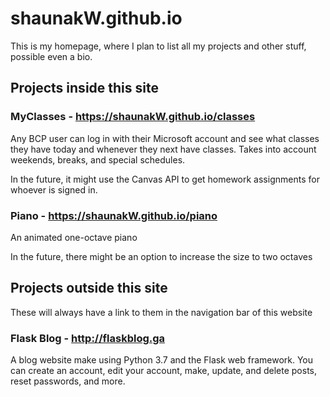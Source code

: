 # shaunakW.github.io
This is my homepage, where I plan to list all my projects and other stuff, possible even a bio.

## Projects inside this site

### MyClasses - https://shaunakW.github.io/classes
Any BCP user can log in with their Microsoft account and see what classes they have today and whenever they next have classes.
Takes into account weekends, breaks, and special schedules.

In the future, it might use the Canvas API to get homework assignments for whoever is signed in.

### Piano - https://shaunakW.github.io/piano
An animated one-octave piano

In the future, there might be an option to increase the size to two octaves

## Projects outside this site
These will always have a link to them in the navigation bar of this website

### Flask Blog - http://flaskblog.ga
A blog website make using Python 3.7 and the Flask web framework.
You can create an account, edit your account, make, update, and delete posts, reset passwords, and more.
